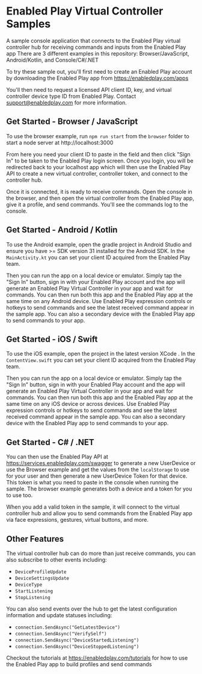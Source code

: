 # Enabled Play Virtual Controller Samples
A sample console application that connects to the Enabled Play virtual controller hub for receiving commands and inputs from the Enabled Play app
There are 3 different examples in this repository: Browser/JavaScript, Android/Kotlin, and Console/C#/.NET


To try these sample out, you'll first need to create an Enabled Play account by downloading the Enabled Play app from https://enabledplay.com/apps

You'll then need to request a licensed API client ID, key, and virtual controller device type ID from Enabled Play. Contact support@enabledplay.com for more information.

## Get Started - Browser / JavaScript

To use the browser example, run `npm run start` from the `browser` folder to start a node server at http://localhost:3000

From here you need your client ID to paste in the field and then click "Sign In" to be taken to the Enabled Play login screen. Once you login, you will be redirected back to your localhost app which will then use the Enabled Play API to create a new virtual controller, controller token, and connect to the controller hub.

Once it is connected, it is ready to receive commands. Open the console in the browser, and then open the virtual controller from the Enabled Play app, give it a profile, and send commands. You'll see the commands log to the console.

## Get Started - Android / Kotlin

To use the Android example, open the gradle project in Android Studio and ensure you have >= SDK version 31 installed for the Android SDK.
In the `MainActivity.kt` you can set your client ID acquired from the Enabled Play team.

Then you can run the app on a local device or emulator. Simply tap the "Sign In" button, sign in with your Enabled Play account and the app will generate an Enabled Play Virtual Controller in your app and wait for commands. You can then run both this app and the Enabled Play app at the same time on any Android device. Use Enabled Play expression controls or hotkeys to send commands and see the latest received command appear in the sample app. You can also a secondary device with the Enabled Play app to send commands to your app.


## Get Started - iOS / Swift

To use the iOS example, open the project in the latest version XCode .
In the `ContentView.swift` you can set your client ID acquired from the Enabled Play team.

Then you can run the app on a local device or emulator. Simply tap the "Sign In" button, sign in with your Enabled Play account and the app will generate an Enabled Play Virtual Controller in your app and wait for commands. You can then run both this app and the Enabled Play app at the same time on any iOS device or across devices. Use Enabled Play expression controls or hotkeys to send commands and see the latest received command appear in the sample app. You can also a secondary device with the Enabled Play app to send commands to your app.

## Get Started - C# / .NET


You can then use the Enabled Play API at https://services.enabledplay.com/swagger to generate a new UserDevice or use the Browser example and get the values from the `localStorage` to use for your user and then generate a new UserDevice Token for that device. This token is what you need to paste in the console when running the sample. The browser example generates both a device and a token for you to use too.

When you add a valid token in the sample, it will connect to the virtual controller hub and allow you to send commands from the Enabled Play app via face expressions, gestures, virtual buttons, and more.

## Other Features

The virtual controller hub can do more than just receive commands, you can also subscribe to other events including:
- `DeviceProfileUpdate`
- `DeviceSettingsUpdate`
- `DeviceType`
- `StartListening`
- `StopListening`

You can also send events over the hub to get the latest configuration information and update statuses including:

- `connection.SendAsync("GetLatestDevice")`
- `connection.SendAsync("VerifySelf")`
- `connection.SendAsync("DeviceStartedListening")`
- `connection.SendAsync("DeviceStoppedListening")`

Checkout the tutorials at https://enabledplay.com/tutorials for how to use the Enabled Play app to build profiles and send commands
